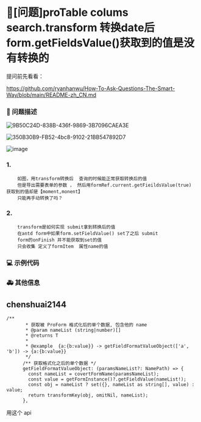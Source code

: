 # 🧐[问题]proTable colums search.transform 转换date后 form.getFieldsValue()获取到的值是没有转换的

提问前先看看：

https://github.com/ryanhanwu/How-To-Ask-Questions-The-Smart-Way/blob/main/README-zh_CN.md

### 🧐 问题描述

![9B50C24D-838B-436f-9869-3B7096CAEA3E](https://github.com/ant-design/pro-components/assets/75480124/c500acad-e302-4d4a-b9d0-705fc9953b70)

![350B30B9-FB52-4bc8-9102-21BB547892D7](https://github.com/ant-design/pro-components/assets/75480124/1779f879-24d0-4c9b-8feb-1445e388bde0)

![image](https://github.com/ant-design/pro-components/assets/75480124/a73a0158-6a34-493b-a808-f7c1ac06834e)

### 1.

        如图，用transform转换后  查询的时候能正常获取转换后的值
        但是导出需要表单的参数 ， 然后用formRef.current.getFieildsValue(true) 获取到的值却是【moment,monent】
        只能再手动转换了吗？

### 2.

        transform是如何实现 submit拿到转换后的值
        在antd form中如果form.setFieldValue() set了之后 submit
        form的onFinish 并不能获取到set的值
        只会收集 定义了formItem  属性name的值

### 💻 示例代码

<!--
如果你有解决方案，在这里清晰地阐述
-->

### 🚑 其他信息

<!--
如截图等其他信息可以贴在这里
-->

## chenshuai2144

```
/**
       * 获取被 ProForm 格式化后的单个数据, 包含他的 name
       * @param nameList (string|number)[]
       * @returns T
       *
       * @example  {a:{b:value}} -> getFieldFormatValueObject(['a', 'b']) -> {a:{b:value}}
       */
      /** 获取格式化之后的单个数据 */
      getFieldFormatValueObject: (paramsNameList?: NamePath) => {
        const nameList = covertFormName(paramsNameList);
        const value = getFormInstance()?.getFieldValue(nameList!);
        const obj = nameList ? set({}, nameList as string[], value) : value;
        return transformKey(obj, omitNil, nameList);
      },
```

用这个 api
